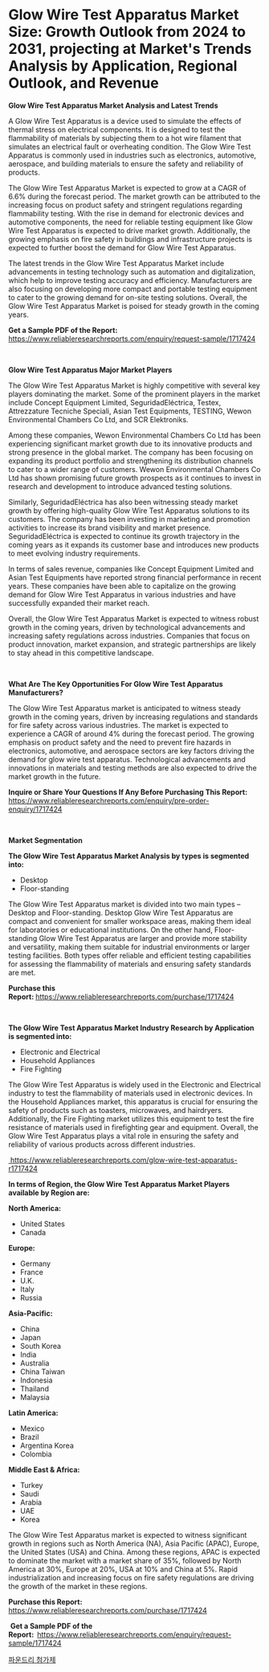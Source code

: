 <p><h1>Glow Wire Test Apparatus Market Size: Growth Outlook from 2024 to 2031, projecting at Market's Trends Analysis by Application, Regional Outlook, and Revenue</h1></p><p><strong>Glow Wire Test Apparatus Market Analysis and Latest Trends</strong></p>
<p><p>A Glow Wire Test Apparatus is a device used to simulate the effects of thermal stress on electrical components. It is designed to test the flammability of materials by subjecting them to a hot wire filament that simulates an electrical fault or overheating condition. The Glow Wire Test Apparatus is commonly used in industries such as electronics, automotive, aerospace, and building materials to ensure the safety and reliability of products.</p><p>The Glow Wire Test Apparatus Market is expected to grow at a CAGR of 6.6% during the forecast period. The market growth can be attributed to the increasing focus on product safety and stringent regulations regarding flammability testing. With the rise in demand for electronic devices and automotive components, the need for reliable testing equipment like Glow Wire Test Apparatus is expected to drive market growth. Additionally, the growing emphasis on fire safety in buildings and infrastructure projects is expected to further boost the demand for Glow Wire Test Apparatus.</p><p>The latest trends in the Glow Wire Test Apparatus Market include advancements in testing technology such as automation and digitalization, which help to improve testing accuracy and efficiency. Manufacturers are also focusing on developing more compact and portable testing equipment to cater to the growing demand for on-site testing solutions. Overall, the Glow Wire Test Apparatus Market is poised for steady growth in the coming years.</p></p>
<p><strong>Get a Sample PDF of the Report:&nbsp;</strong> <a href="https://www.reliableresearchreports.com/enquiry/request-sample/1717424">https://www.reliableresearchreports.com/enquiry/request-sample/1717424</a></p>
<p>&nbsp;</p>
<p><strong>Glow Wire Test Apparatus Major Market Players</strong></p>
<p><p>The Glow Wire Test Apparatus Market is highly competitive with several key players dominating the market. Some of the prominent players in the market include Concept Equipment Limited, SeguridadEléctrica, Testex, Attrezzature Tecniche Speciali, Asian Test Equipments, TESTING, Wewon Environmental Chambers Co Ltd, and SCR Elektroniks.</p><p>Among these companies, Wewon Environmental Chambers Co Ltd has been experiencing significant market growth due to its innovative products and strong presence in the global market. The company has been focusing on expanding its product portfolio and strengthening its distribution channels to cater to a wider range of customers. Wewon Environmental Chambers Co Ltd has shown promising future growth prospects as it continues to invest in research and development to introduce advanced testing solutions.</p><p>Similarly, SeguridadEléctrica has also been witnessing steady market growth by offering high-quality Glow Wire Test Apparatus solutions to its customers. The company has been investing in marketing and promotion activities to increase its brand visibility and market presence. SeguridadEléctrica is expected to continue its growth trajectory in the coming years as it expands its customer base and introduces new products to meet evolving industry requirements.</p><p>In terms of sales revenue, companies like Concept Equipment Limited and Asian Test Equipments have reported strong financial performance in recent years. These companies have been able to capitalize on the growing demand for Glow Wire Test Apparatus in various industries and have successfully expanded their market reach.</p><p>Overall, the Glow Wire Test Apparatus Market is expected to witness robust growth in the coming years, driven by technological advancements and increasing safety regulations across industries. Companies that focus on product innovation, market expansion, and strategic partnerships are likely to stay ahead in this competitive landscape.</p></p>
<p>&nbsp;</p>
<p><strong>What Are The Key Opportunities For Glow Wire Test Apparatus Manufacturers?</strong></p>
<p><p>The Glow Wire Test Apparatus market is anticipated to witness steady growth in the coming years, driven by increasing regulations and standards for fire safety across various industries. The market is expected to experience a CAGR of around 4% during the forecast period. The growing emphasis on product safety and the need to prevent fire hazards in electronics, automotive, and aerospace sectors are key factors driving the demand for glow wire test apparatus. Technological advancements and innovations in materials and testing methods are also expected to drive the market growth in the future.</p></p>
<p><strong>Inquire or Share Your Questions If Any Before Purchasing This Report:</strong> <a href="https://www.reliableresearchreports.com/enquiry/pre-order-enquiry/1717424">https://www.reliableresearchreports.com/enquiry/pre-order-enquiry/1717424</a></p>
<p>&nbsp;</p>
<p><strong>Market Segmentation</strong></p>
<p><strong>The Glow Wire Test Apparatus Market Analysis by types is segmented into:</strong></p>
<p><ul><li>Desktop</li><li>Floor-standing</li></ul></p>
<p><p>The Glow Wire Test Apparatus market is divided into two main types – Desktop and Floor-standing. Desktop Glow Wire Test Apparatus are compact and convenient for smaller workspace areas, making them ideal for laboratories or educational institutions. On the other hand, Floor-standing Glow Wire Test Apparatus are larger and provide more stability and versatility, making them suitable for industrial environments or larger testing facilities. Both types offer reliable and efficient testing capabilities for assessing the flammability of materials and ensuring safety standards are met.</p></p>
<p><strong>Purchase this Report:&nbsp;</strong><a href="https://www.reliableresearchreports.com/purchase/1717424">https://www.reliableresearchreports.com/purchase/1717424</a></p>
<p>&nbsp;</p>
<p><strong>The Glow Wire Test Apparatus Market Industry Research by Application is segmented into:</strong></p>
<p><ul><li>Electronic and Electrical</li><li>Household Appliances</li><li>Fire Fighting</li></ul></p>
<p><p>The Glow Wire Test Apparatus is widely used in the Electronic and Electrical industry to test the flammability of materials used in electronic devices. In the Household Appliances market, this apparatus is crucial for ensuring the safety of products such as toasters, microwaves, and hairdryers. Additionally, the Fire Fighting market utilizes this equipment to test the fire resistance of materials used in firefighting gear and equipment. Overall, the Glow Wire Test Apparatus plays a vital role in ensuring the safety and reliability of various products across different industries.</p></p>
<p><a href="https://www.reliableresearchreports.com/glow-wire-test-apparatus-r1717424">&nbsp;https://www.reliableresearchreports.com/glow-wire-test-apparatus-r1717424</a></p>
<p><strong>In terms of Region, the Glow Wire Test Apparatus Market Players available by Region are:</strong></p>
<p>
    <p> <strong> North America: </strong>
        <ul>
            <li>United States</li>
            <li>Canada</li>
        </ul>
        </p> 
    <p> <strong> Europe: </strong>
        <ul>
            <li>Germany</li>
            <li>France</li>
            <li>U.K.</li>
            <li>Italy</li>
            <li>Russia</li>
        </ul>
        </p> 
    <p> <strong> Asia-Pacific: </strong>
        <ul>
            <li>China</li>
            <li>Japan</li>
            <li>South Korea</li>
            <li>India</li>
            <li>Australia</li>
            <li>China Taiwan</li>
            <li>Indonesia</li>
            <li>Thailand</li>
            <li>Malaysia</li>
        </ul>
        </p> 
    <p> <strong> Latin America: </strong>
        <ul>
            <li>Mexico</li>
            <li>Brazil</li>
            <li>Argentina Korea</li>
            <li>Colombia</li>
        </ul>
        </p> 
    <p> <strong> Middle East & Africa: </strong>
        <ul>
            <li>Turkey</li>
            <li>Saudi</li>
            <li>Arabia</li>
            <li>UAE</li>
            <li>Korea</li>
        </ul>
    </p>
    </p>
<p><p>The Glow Wire Test Apparatus market is expected to witness significant growth in regions such as North America (NA), Asia Pacific (APAC), Europe, the United States (USA) and China. Among these regions, APAC is expected to dominate the market with a market share of 35%, followed by North America at 30%, Europe at 20%, USA at 10% and China at 5%. Rapid industrialization and increasing focus on fire safety regulations are driving the growth of the market in these regions.</p></p>
<p><strong>Purchase this Report: </strong><a href="https://www.reliableresearchreports.com/purchase/1717424">https://www.reliableresearchreports.com/purchase/1717424</a></p>
<p>&nbsp;<strong>Get a Sample PDF of the Report:&nbsp;&nbsp;</strong><a href="https://www.reliableresearchreports.com/enquiry/request-sample/1717424">https://www.reliableresearchreports.com/enquiry/request-sample/1717424</a></p>
<p><strong></strong></p>
<p><p><a href="https://github.com/bossladyaries0/Market-Research-Report-List-1/blob/main/9940830101873.md">파운드리 첨가제</a></p></p>
